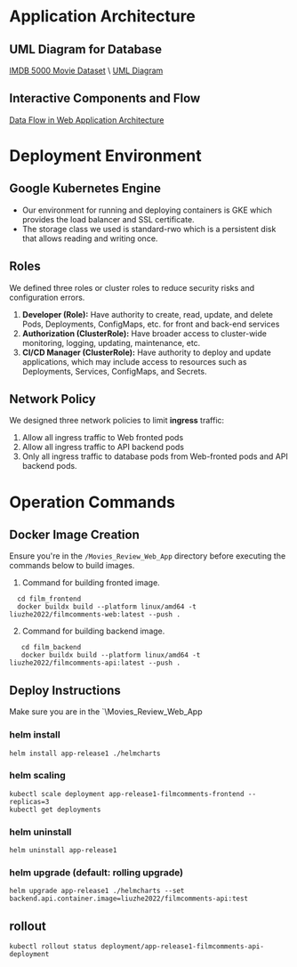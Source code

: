 # Application Architecture
## UML Diagram for Database 
[IMDB 5000 Movie Dataset](https://www.kaggle.com/datasets/carolzhangdc/imdb-5000-movie-dataset?resource=download) \\
[UML Diagram](./images/UML.png)
## Interactive Components and Flow
[Data Flow in Web Application Architecture](./images/Flow.png)
# Deployment Environment
## Google Kubernetes Engine
- Our environment for running and deploying containers is GKE which provides the load balancer and SSL certificate.
- The storage class we used is standard-rwo which is a persistent disk that allows reading and writing once.
## Roles
We defined three roles or cluster roles to reduce security risks and configuration errors.
1. **Developer (Role):** Have authority to create, read, update, and delete Pods, Deployments, ConfigMaps, etc. for front and back-end services
2. **Authorization (ClusterRole):** Have broader access to cluster-wide monitoring, logging, updating, maintenance, etc.
3. **CI/CD Manager (ClusterRole):** Have authority to deploy and update applications, which may include access to resources such as Deployments, Services, ConfigMaps, and Secrets.
## Network Policy
We designed three network policies to limit **ingress** traffic:
1. Allow all ingress traffic to Web fronted pods
2. Allow all ingress traffic to API backend pods
3. Only all ingress traffic to database pods from Web-fronted pods and API backend pods.

# Operation Commands
## Docker Image Creation
Ensure you're in the `/Movies_Review_Web_App` directory before executing the commands below to build images.
1. Command for building fronted image.  
```
  cd film_frontend  
  docker buildx build --platform linux/amd64 -t liuzhe2022/filmcomments-web:latest --push .
```
2. Command for building backend image.  
```
   cd film_backend   
   docker buildx build --platform linux/amd64 -t liuzhe2022/filmcomments-api:latest --push .
```
## Deploy Instructions
Make sure you are in the `\Movies_Review_Web_App
### helm install
```
helm install app-release1 ./helmcharts 
```
### helm scaling
```
kubectl scale deployment app-release1-filmcomments-frontend --replicas=3
kubectl get deployments
```
### helm uninstall
```
helm uninstall app-release1
```
### helm upgrade (default: rolling upgrade)
```
helm upgrade app-release1 ./helmcharts --set backend.api.container.image=liuzhe2022/filmcomments-api:test
```
## rollout
```
kubectl rollout status deployment/app-release1-filmcomments-api-deployment
```
